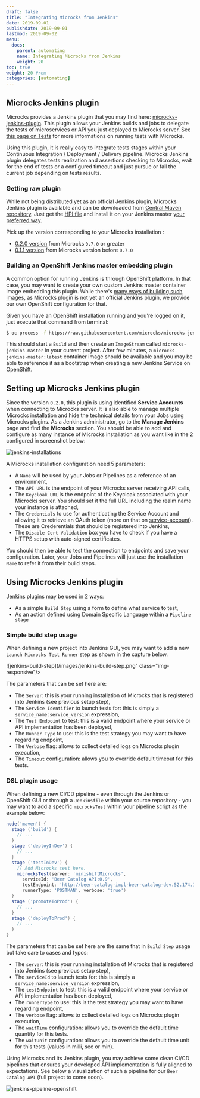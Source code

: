 ```yaml
---
draft: false
title: "Integrating Microcks from Jenkins"
date: 2019-09-01
publishdate: 2019-09-01
lastmod: 2019-09-02
menu:
  docs:
    parent: automating
    name: Integrating Microcks from Jenkins
    weight: 20
toc: true
weight: 20 #rem
categories: [automating]
---
```


## Microcks Jenkins plugin
      
Microcks provides a Jenkins plugin that you may find here: <a href="https://github.com/microcks/microcks-jenkins-plugin">microcks-jenkins-plugin</a>. This plugin allows your Jenkins builds and jobs to delegate the tests of microservices or API you just deployed to Microcks server. See <a href="../../using/tests/">this page on Tests</a> for more informations on running tests with Microcks.
      
Using this plugin, it is really easy to integrate tests stages within your Continuous Integration / Deployment / Delivery pipeline. Microcks Jenkins plugin delegates tests realization and assertions checking to Microcks, wait for the end of tests or a configured timeout and just pursue or fail the current job depending on tests results.
			
### Getting raw plugin
      
While not being distributed yet as an official Jenkins plugin, Microcks Jenkins plugin is available and can be downloaded from [Central Maven repository](http://central.maven.org/maven2/io/github/microcks/microcks-jenkins-plugin/). Just get the [HPI file](http://central.maven.org/maven2/io/github/microcks/microcks-jenkins-plugin/0.2.0/microcks-jenkins-plugin-0.2.0.hpi) and install it on your Jenkins master [your preferred way](https://jenkins.io/doc/book/managing/plugins/).
            
Pick up the version corresponding to your Microcks installation :

* [0.2.0 version](http://central.maven.org/maven2/io/github/microcks/microcks-jenkins-plugin/0.2.0/microcks-jenkins-plugin-0.2.0.hpi) from Microcks `0.7.0` or greater
* [0.1.1 version](http://central.maven.org/maven2/io/github/microcks/microcks-jenkins-plugin/0.1.1/microcks-jenkins-plugin-0.1.1.hpi) from Microcks version before `0.7.0`
			

### Building an OpenShift Jenkins master embedding plugin
			
A common option for running Jenkins is through OpenShift platform. In that case, you may want to create your own custom Jenkins master container image embedding this plugin. While there's [many ways of building such images](https://github.com/clerixmaxime/custom-jenkins), as Microcks plugin is not yet an official Jenkins plugin, we provide our own OpenShift configuration for that.
			
Given you have an OpenShift installation running and you're logged on it, just execute that command from terminal:

```sh
$ oc process -f https://raw.githubusercontent.com/microcks/microcks-jenkins-plugin/master/openshift-jenkins-master-bc.yml | oc create -f -
```

This should start a `Build` and then create an `ImageStream` called `microcks-jenkins-master` in your current project. After few minutes, a `microcks-jenkins-master:latest` container image should be available and you may be able to reference it as a bootstrap when creating a new Jenkins Service on OpenShift.
			
## Setting up Microcks Jenkins plugin

Since the version `0.2.0`, this plugin is using identified **Service Accounts** when connecting to Microcks server. It is also able to manage multiple Microcks installation and hide the technical details from your Jobs using Microcks plugins. As a Jenkins administrator, go to the **Manage Jenkins** page and find the **Microcks** section. You should be able to add and configure as many instance of Microcks installation as you want like in the 2 configured in screenshot below:

![jenkins-installations](/images/jenkins-installations.png)
			
A Microcks installation configuration need 5 parameters:
* A `Name` will be used by your Jobs or Pipelines as a reference of an environment,
* The `API URL` is the endpoint of your Microcks server receiving API calls,
* The `Keycloak URL` is the endpoint of the Keycloak associated with your Microcks server. You should set it the full URL including the realm name your instance is attached,
* The `Credentials` to use for authenticating the Service Account and allowing it to retrieve an OAuth token (more on that on [service-account](/automating/service-account)). These are Crederentials that should be registered into Jenkins,
* The `Disable Cert Validation` box you have to check if you have a HTTPS setup with auto-signed certificates.
			
You should then be able to test the connection to endpoints and save your configuration. Later, your Jobs and Pipelines will just use the installation `Name` to refer it from their build steps.
			
## Using Microcks Jenkins plugin
			
Jenkins plugins may be used in 2 ways:

* As a simple `Build Step` using a form to define what service to test,
* As an action defined using Domain Specific Language within a `Pipeline stage`
        
### Simple build step usage
			
When defining a new project into Jenkins GUI, you may want to add a new `Launch Microcks Test Runner` step as shown in the capture below.
			
![jenkins-build-step](/images/jenkins-build-step.png" class="img-responsive"/>
			
The parameters that can be set here are:

* The `Server`: this is your running installation of Microcks that is registered into Jenkins (see previous setup step),
* The `Service Identifier` to launch tests for: this is simply a `service_name:service_version` expression,
* The `Test Endpoint` to test: this is a valid endpoint where your service or API implementation has been deployed,
* The `Runner Type` to use: this is the test strategy you may want to have regarding endpoint,
* The `Verbose` flag: allows to collect detailed logs on Microcks plugin execution,
* The `Timeout` configuration: allows you to override default timeout for this tests.
			
### DSL plugin usage
			
When defining a new CI/CD pipeline - even through the Jenkins or OpenShift GUI or through a `Jenkinsfile` within your source repository - you may want to add a specific `microcksTest` within your pipeline script as the example below:
			
```groovy
node('maven') {
  stage ('build') {
    // ...
  }
  stage ('deployInDev') {
    // ...
  }
  stage ('testInDev') {
    // Add Microcks test here.
    microcksTest(server: 'minishiftMicrocks',
      serviceId: 'Beer Catalog API:0.9',
      testEndpoint: 'http://beer-catalog-impl-beer-catalog-dev.52.174.149.59.nip.io/api/',
      runnerType: 'POSTMAN', verbose: 'true')
  }
  stage ('promoteToProd') {
    // ...
  }
  stage ('deployToProd') {
    // ...
  }
}
```
			
The parameters that can be set here are the same that in `Build Step` usage but take care to cases and typos:

* The `server`: this is your running installation of Microcks that is registered into Jenkins (see previous setup step),
* The `serviceId` to launch tests for: this is simply a `service_name:service_version` expression,
* The `testEndpoint` to test: this is a valid endpoint where your service or API implementation has been deployed,
* The `runnerType` to use: this is the test strategy you may want to have regarding endpoint,
* The `verbose` flag: allows to collect detailed logs on Microcks plugin execution,
* The `waitTime` configuration: allows you to override the default time quantity for this tests.
* The `waitUnit` configuration: allows you to override the default time unit for this tests (values in milli, sec or min).
			
Using Microcks and its Jenkins plugin, you may achieve some clean CI/CD pipelines that ensures your developed API implementation is fully aligned to expectations. See below a visualization of such a pipeline for our `Beer Catalog API` (full project to come soon).
			
![jenkins-pipeline-openshift](/images/jenkins-pipeline-openshift.png)
